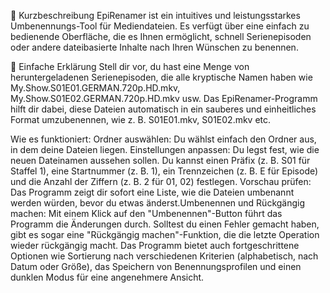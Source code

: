 ​📝 Kurzbeschreibung
​EpiRenamer ist ein intuitives und leistungsstarkes Umbenennungs-Tool für Mediendateien. Es verfügt über eine einfach zu bedienende Oberfläche, 
die es Ihnen ermöglicht, schnell Serienepisoden oder andere dateibasierte Inhalte nach Ihren Wünschen zu benennen.


​🧐 Einfache Erklärung
​Stell dir vor, du hast eine Menge von heruntergeladenen Serienepisoden, die alle kryptische Namen haben wie 
My.Show.S01E01.GERMAN.720p.HD.mkv, My.Show.S01E02.GERMAN.720p.HD.mkv usw.
Das EpiRenamer-Programm hilft dir dabei, diese Dateien automatisch in ein sauberes und einheitliches Format umzubenennen, 
wie z. B. S01E01.mkv, S01E02.mkv etc.
​

Wie es funktioniert:
​Ordner auswählen: Du wählst einfach den Ordner aus, in dem deine Dateien liegen.
​Einstellungen anpassen: Du legst fest, wie die neuen Dateinamen aussehen sollen. Du kannst einen Präfix (z. B. S01 für Staffel 1), 
eine Startnummer (z. B. 1), ein Trennzeichen (z. B. E für Episode) und die Anzahl der Ziffern (z. B. 2 für 01, 02) festlegen.
​Vorschau prüfen: Das Programm zeigt dir sofort eine Liste, wie die Dateien umbenannt werden würden, bevor du etwas änderst.
​Umbenennen und Rückgängig machen: Mit einem Klick auf den "Umbenennen"-Button führt das Programm die Änderungen durch. Solltest du einen 
Fehler gemacht haben, gibt es sogar eine "Rückgängig machen"-Funktion, die die letzte Operation wieder rückgängig macht.
​Das Programm bietet auch fortgeschrittene Optionen wie Sortierung nach verschiedenen Kriterien (alphabetisch, nach Datum oder Größe), das 
Speichern von Benennungsprofilen und einen dunklen Modus für eine angenehmere Ansicht.
